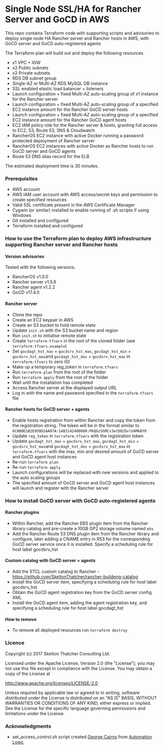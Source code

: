 # Single Node SSL/HA for Rancher Server and GoCD in AWS

This repo contains Terraform code with supporting scripts and advisories to deploy single node HA Rancher server and Rancher hosts in AWS, with GoCD server and GoCD auto-registered agents

The Terraform plan will build out and deploy the following resources.

* x1 VPC + IGW
* x2 Public subnets
* x2 Private subnets
* RDS DB subnet group
* Single-AZ or Multi-AZ RDS MySQL DB instance
* SSL enabled elastic load balancer + listeners
* Launch configuration + fixed Multi-AZ auto-scaling group of x1 instance for the Rancher server
* Launch configuration + fixed Multi-AZ auto-scaling group of a specified EC2 instance amount for the Rancher GoCD server hosts
* Launch configuration + fixed Multi-AZ auto-scaling group of a specified EC2 instance amount for the Rancher GoCD agent hosts
* EC2 IAM policy role for the Rancher server & hosts, granting full access to EC2, S3, Route 53, SNS & Cloudwatch
* RancherOS EC2 instance with active Docker running a password protected deployment of Rancher server
* RancherOS EC2 instances with active Docker as Rancher hosts to run GoCD server and GoCD agents
* Route 53 DNS alias record for the ELB

The estimated deployment time is 30 minutes.

### Prerequisites

* AWS account
* AWS IAM user account with AWS access/secret keys and permission to create specified resources
* Valid SSL certificate present in the AWS Certificate Manager
* Cygwin (or similar) installed to enable running of .sh scripts if using Windows
* Git installed and configured
* Terraform installed and configured

### How to use the Terraform plan to deploy AWS infrastructure supporting Rancher server and Rancher hosts

#### Version advisories
Tested with the following versions.

* RancherOS v1.0.0
* Rancher server v1.5.6
* Rancher agent v1.2.2
* GoCD v17.4.0

#### Rancher server

* Clone the repo
* Create an EC2 keypair in AWS
* Create an S3 bucket to hold remote state
* Update `init.sh` with the S3 bucket name and region
* Run `init.sh` to initialise remote state
* Create `terraform.tfvars` in the root of the cloned folder (see `terraform.tfvars.example`)
* Set `gocdagt_hst_max` + `gocdsrv_hst_max`, `gocdagt_hst_min` + `gocdsrv_hst_max`and `gocdagt_hst_des` + `gocdsrv_hst_max` in `terraform.tfvars` to zero (0)
* Make up a temporary reg_token in `terraform.tfvars`
* Run `terraform plan` from the root of the folder
* Run `terraform apply` from the root of the folder
* Wait until the installation has completed
* Access Rancher server at the displayed output URL
* Log in with the name and password specified in the `terraform.tfvars` file

#### Rancher hosts for GoCD server + agents

* Enable hosts registration from within Rancher and copy the token from the registration string. The token will be in the format similar to `6C8B0D1B2E95DD1AA07A:1483142400000:PKQGzShMCv3wtD02DvlU4MkBY0`
* Update `reg_token` in `terraform.tfvars` with the registration token
* Update `gocdagt_hst_max` + `gocdsrv_hst_max`, `gocdagt_hst_min` + `gocdsrv_hst_max`and `gocdagt_hst_des` + `gocdsrv_hst_max` in `terraform.tfvars` with the max, min and desired amount of GoCD server and GoCD agent host instances
* Re-run `terraform plan`
* Re-run `terraform apply`
* Launch configurations will be replaced with new versions and applied to the auto scaling groups
* The specified amount of GoCD server and GoCD agent host instances will launch and register with the Rancher server

### How to install GoCD server with GoCD auto-registered agents

#### Rancher plugins
* Within Rancher, add the Rancher EBS plugin item from the Rancher library catalog and pre-create a 10GB GP2 storage volume named `ebs`
* Add the Rancher Route 53 DNS plugin item from the Rancher library and configure, later adding a CNAME entry in R53 for the corresponding GoCD server service once it is installed. Specify a scheduling rule for host label gocdsrv_hst

#### Custom catalog with GoCD server + agents
* Add the STCL custom catalog to Rancher - https://github.com/SkeltonThatcher/rancher-buildeng-catalog
* Install the GoCD server item, specifying a scheduling rule for host label gocdsrv_hst
* Obtain the GoCD agent registration key from the GoCD server config XML
* Install the GoCD agent item, adding the agent registration key, and specifying a scheduling rule for host label gocdagt_hst

#### How to remove
* To remove all deployed resources run `terraform destroy`

### Licence

Copyright (c) 2017 Skelton Thatcher Consulting Ltd.

Licensed under the Apache License, Version 2.0 (the "License"); you may not use this file except in compliance with the License. You may obtain a copy of the License at

http://www.apache.org/licenses/LICENSE-2.0

Unless required by applicable law or agreed to in writing, software distributed under the License is distributed on an "AS IS" BASIS, WITHOUT WARRANTIES OR CONDITIONS OF ANY KIND, either express or implied. See the License for the specific language governing permissions and limitations under the License.

### Acknowledgments

* set_access_control.sh script created [George Cairns](https://www.linkedin.com/in/george-cairns-9624b621/) from [Automation Logic](http://www.automationlogic.com/)
